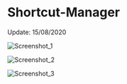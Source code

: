 # Shortcut-Manager

Update: 15/08/2020

![Screenshot_1](https://user-images.githubusercontent.com/41032795/79173130-0ee6dd00-7dcd-11ea-94c4-d34a1f92ffff.png)

![Screenshot_2](https://user-images.githubusercontent.com/41032795/79173201-3b025e00-7dcd-11ea-86e1-bdff19acb495.png)

![Screenshot_3](https://user-images.githubusercontent.com/41032795/79173202-3c338b00-7dcd-11ea-8750-40d2332939b6.png)
